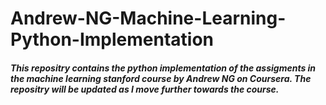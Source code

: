 # Andrew-NG-Machine-Learning-Python-Implementation
##### This repositry contains the python implementation of the assigments in the machine learning stanford course by Andrew NG on Coursera. The repositry will be updated as I move further towards the course.
